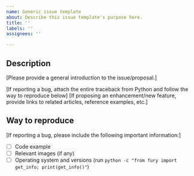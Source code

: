 ```yaml
---
name: Generic issue template
about: Describe this issue template's purpose here.
title: ''
labels: ''
assignees: ''

---
```


## Description
[Please provide a general introduction to the issue/proposal.]

[If reporting a bug, attach the entire traceback from Python and follow the way to reproduce below]
[If proposing an enhancement/new feature, provide links to related articles, reference examples, etc.]


## Way to reproduce
[If reporting a bug, please include the following important information:]
- [ ] Code example
- [ ] Relevant images (if any)
- [ ] Operating system and versions (run `python -c "from fury import get_info; print(get_info()"`)
